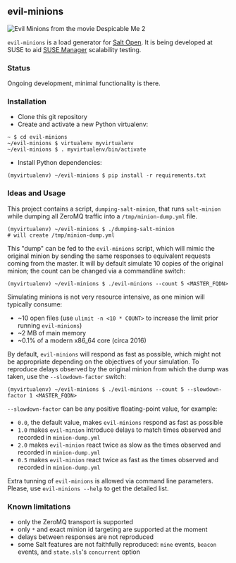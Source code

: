 ## evil-minions

![Evil Minions from the movie Despicable Me 2](https://vignette3.wikia.nocookie.net/despicableme/images/5/52/Screenshot_2016-02-10-01-09-16.jpg/revision/latest?cb=20161028002525)

`evil-minions` is a load generator for [Salt Open](https://saltstack.com/salt-open-source/). It is being developed at SUSE to aid [SUSE Manager](https://www.suse.com/products/suse-manager/) scalability testing.

### Status

Ongoing development, minimal functionality is there.

### Installation

 - Clone this git repository
 - Create and activate a new Python virtualenv:

```
~ $ cd evil-minions
~/evil-minions $ virtualenv myvirtualenv
~/evil-minions $ . myvirtualenv/bin/activate
```

 - Install Python dependencies:

```
(myvirtualenv) ~/evil-minions $ pip install -r requirements.txt
```

### Ideas and Usage

This project contains a script, `dumping-salt-minion`, that runs `salt-minion` while dumping all ZeroMQ traffic into a `/tmp/minion-dump.yml` file.

```
(myvirtualenv) ~/evil-minions $ ./dumping-salt-minion
# will create /tmp/minion-dump.yml
```

This "dump" can be fed to the `evil-minions` script, which will mimic the original minion by sending the same responses to equivalent requests coming from the master. It will by default simulate 10 copies of the original minion; the count can be changed via a commandline switch:

```
(myvirtualenv) ~/evil-minions $ ./evil-minions --count 5 <MASTER_FQDN>
```

Simulating minions is not very resource intensive, as one minion will typically consume:
 - ~10 open files (use `ulimit -n <10 * COUNT>` to increase the limit prior running `evil-minions`)
 - ~2 MB of main memory
 - ~0.1% of a modern x86_64 core (circa 2016)

By default, `evil-minions` will respond as fast as possible, which might not be appropriate depending on the objectives of your simulation. To reproduce delays observed by the original minion from which the dump was taken, use the `--slowdown-factor` switch:

```
(myvirtualenv) ~/evil-minions $ ./evil-minions --count 5 --slowdown-factor 1 <MASTER_FQDN>
```

`--slowdown-factor` can be any positive floating-point value, for example:
 - `0.0`, the default value, makes `evil-minions` respond as fast as possible
 - `1.0` makes `evil-minion` introduce delays to match times observed and recorded in `minion-dump.yml`
 - `2.0` makes `evil-minion` react twice as slow as the times observed and recorded in `minion-dump.yml`
 - `0.5` makes `evil-minion` react twice as fast as the times observed and recorded in `minion-dump.yml`


Extra tunning of `evil-minions` is allowed via command line parameters.
Please, use `evil-minions --help` to get the detailed list.

### Known limitations
 - only the ZeroMQ transport is supported
 - only `*` and exact minion id targeting are supported at the moment
 - delays between responses are not reproduced
 - some Salt features are not faithfully reproduced: `mine` events, `beacon` events, and `state.sls`'s `concurrent` option
